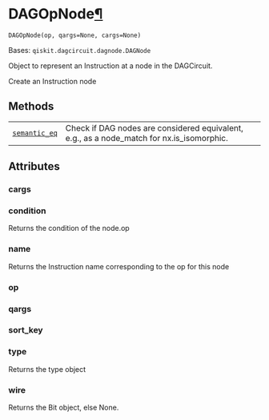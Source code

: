 # DAGOpNode[¶](#dagopnode "Permalink to this headline")

<span id="undefined" />

`DAGOpNode(op, qargs=None, cargs=None)`

Bases: `qiskit.dagcircuit.dagnode.DAGNode`

Object to represent an Instruction at a node in the DAGCircuit.

Create an Instruction node

## Methods

|                                                                                                                                            |                                                                                             |
| ------------------------------------------------------------------------------------------------------------------------------------------ | ------------------------------------------------------------------------------------------- |
| [`semantic_eq`](qiskit.dagcircuit.DAGOpNode.semantic_eq#qiskit.dagcircuit.DAGOpNode.semantic_eq "qiskit.dagcircuit.DAGOpNode.semantic_eq") | Check if DAG nodes are considered equivalent, e.g., as a node\_match for nx.is\_isomorphic. |

## Attributes

<span id="undefined" />

### cargs

<span id="undefined" />

### condition

Returns the condition of the node.op

<span id="undefined" />

### name

Returns the Instruction name corresponding to the op for this node

<span id="undefined" />

### op

<span id="undefined" />

### qargs

<span id="undefined" />

### sort\_key

<span id="undefined" />

### type

Returns the type object

<span id="undefined" />

### wire

Returns the Bit object, else None.
